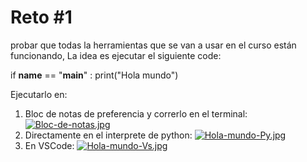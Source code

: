 # Reto #1

probar que todas la herramientas que se van a usar en el curso están funcionando,
La idea es ejecutar el siguiente code: 

if __name__ == "__main__" :
  print("Hola mundo")

Ejecutarlo en: 
1. Bloc de notas de preferencia y correrlo en el terminal:
[![Bloc-de-notas.jpg](https://i.postimg.cc/9011Zgt9/Bloc-de-notas.jpg)](https://postimg.cc/4H7zT504)
2. Directamente en el interprete de python:
[![Hola-mundo-Py.jpg](https://i.postimg.cc/TwJcvNss/Hola-mundo-Py.jpg)](https://postimg.cc/wy3Nh2g5)
3. En VSCode:
[![Hola-mundo-Vs.jpg](https://i.postimg.cc/WbHwVk9s/Hola-mundo-Vs.jpg)](https://postimg.cc/D81Xd8kN)
